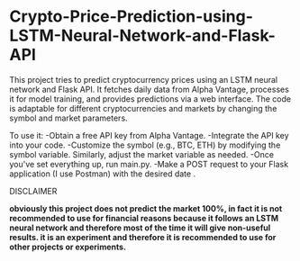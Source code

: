 # Crypto-Price-Prediction-using-LSTM-Neural-Network-and-Flask-API
This project tries to predict cryptocurrency prices using an LSTM neural network and Flask API. It fetches daily data from Alpha Vantage, processes it for model training, and provides predictions via a web interface. The code is adaptable for different cryptocurrencies and markets by changing the symbol and market parameters.

To use it: -Obtain a free API key from Alpha Vantage. -Integrate the API key into your code. -Customize the symbol (e.g., BTC, ETH) by modifying the symbol variable. Similarly, adjust the market variable as needed. -Once you've set everything up, run main.py. -Make a POST request to your Flask application (I use Postman) with the desired date .

DISCLAIMER

**obviously this project does not predict the market 100%, in fact it is not recommended to use for financial reasons because it follows an LSTM neural network and therefore most of the time it will give non-useful results.
it is an experiment and therefore it is recommended to use for other projects or experiments.**